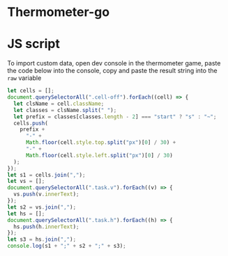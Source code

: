 # Thermometer-go

# JS script

To import custom data, open dev console in the thermometer game,
paste the code below into the console, copy and paste the result string into the `raw` variable

```javascript
let cells = [];
document.querySelectorAll(".cell-off").forEach((cell) => {
  let clsName = cell.className;
  let classes = clsName.split(" ");
  let prefix = classes[classes.length - 2] === "start" ? "s" : "~";
  cells.push(
    prefix +
      "-" +
      Math.floor(cell.style.top.split("px")[0] / 30) +
      "-" +
      Math.floor(cell.style.left.split("px")[0] / 30)
  );
});
let s1 = cells.join(",");
let vs = [];
document.querySelectorAll(".task.v").forEach((v) => {
  vs.push(v.innerText);
});
let s2 = vs.join(",");
let hs = [];
document.querySelectorAll(".task.h").forEach((h) => {
  hs.push(h.innerText);
});
let s3 = hs.join(",");
console.log(s1 + ";" + s2 + ";" + s3);
```
